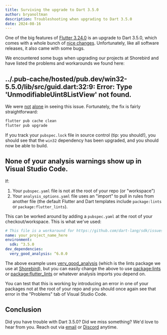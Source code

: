 ```yaml
---
title: Surviving the upgrade to Dart 3.5.0
author: bryanoltman
description: Troubleshooting when upgrading to Dart 3.5.0
date: 2024-08-16
---
```


One of the big features of [Flutter
3.24.0](https://medium.com/flutter/whats-new-in-flutter-3-24-6c040f87d1e4) is an
upgrade to Dart 3.5.0, which comes with a whole bunch of [nice
changes](https://medium.com/dartlang/dart-3-5-6ca36259fa2f). Unfortunately, like
all software releases, it also came with some bugs.

We encountered some bugs when upgrading our projects at Shorebird and have
listed the problems and workarounds we found here:

## ../.pub-cache/hosted/pub.dev/win32-5.5.0/lib/src/guid.dart:32:9: Error: Type 'UnmodifiableUint8ListView' not found.

We were [not](https://github.com/jonataslaw/get_cli/issues/263)
[alone](https://github.com/orgs/codemagic-ci-cd/discussions/2678) in seeing this
issue. Fortunately, the fix is fairly straightforward:

```sh
flutter pub cache clean
flutter pub upgrade
```

If you track your `pubspec.lock` file in source control (tip: you should!), you
should see that the `win32` dependency has been upgraded, and you should now be
able to build.

## None of your analysis warnings show up in Visual Studio Code.

If:

1. Your `pubspec.yaml` file is not at the root of your repo (or "workspace")
2. Your `analysis_options.yaml` file uses an "import" to pull in rules from
   another file (the default Flutter and Dart templates include `package:lints`
   or `package:flutter_lints`).

This can be worked around by adding a `pubspec.yaml` at the root of your
checkout/workspace. This is what we've used:

```yaml
# This file is a workaround for https://github.com/dart-lang/sdk/issues/56047
name: your_project_name_here
environment:
  sdk: ^3.5.0
dev_dependencies:
  very_good_analysis: ^6.0.0
```

The above example uses
[very_good_analysis](https://pub.dev/packages/very_good_analysis) (which is the
lints package we use at [Shorebird](https://shorebird.dev)), but you can easily
change the above to use [package:lints](https://pub.dev/packages/lints) or
[package:flutter_lints](https://pub.dev/packages/flutter_lints) or whatever
analysis imports you depend on.

You can test that this is working by introducing an error in one of your
packages not at the root of your repo and you should once again see that error
in the "Problems" tab of Visual Studio Code.

## Conclusion

Did you have trouble with Dart 3.5.0? Did we miss something? We'd love to hear
from you. Reach out via [email](mailto:contact@shorebird.dev) or
[Discord](https://discord.gg/shorebird) anytime.

